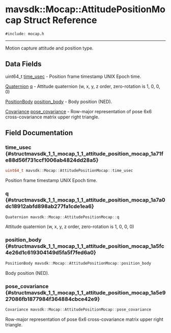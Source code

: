 # mavsdk::Mocap::AttitudePositionMocap Struct Reference
`#include: mocap.h`

----


Motion capture attitude and position type. 


## Data Fields


uint64_t [time_usec](#structmavsdk_1_1_mocap_1_1_attitude_position_mocap_1a71fe88d56f731ccf1006ab4824dd28a5)  - Position frame timestamp UNIX Epoch time.

[Quaternion](structmavsdk_1_1_mocap_1_1_quaternion.md) [q](#structmavsdk_1_1_mocap_1_1_attitude_position_mocap_1a7a0dc18912abfd898ab277fa1cde1ea6)  - Attitude quaternion (w, x, y, z order, zero-rotation is 1, 0, 0, 0)

[PositionBody](structmavsdk_1_1_mocap_1_1_position_body.md) [position_body](#structmavsdk_1_1_mocap_1_1_attitude_position_mocap_1a5fc4e26d1c619304149d5fa5f7fed6a0)  - Body position (NED).

[Covariance](classmavsdk_1_1_mocap.md#classmavsdk_1_1_mocap_1a558daf6f193660cda5539a042ae91beb) [pose_covariance](#structmavsdk_1_1_mocap_1_1_attitude_position_mocap_1a5e927086fb1877984f364884cbce42e9)  - Row-major representation of pose 6x6 cross-covariance matrix upper right triangle.


## Field Documentation


### time_usec {#structmavsdk_1_1_mocap_1_1_attitude_position_mocap_1a71fe88d56f731ccf1006ab4824dd28a5}

```cpp
uint64_t mavsdk::Mocap::AttitudePositionMocap::time_usec
```


Position frame timestamp UNIX Epoch time.


### q {#structmavsdk_1_1_mocap_1_1_attitude_position_mocap_1a7a0dc18912abfd898ab277fa1cde1ea6}

```cpp
Quaternion mavsdk::Mocap::AttitudePositionMocap::q
```


Attitude quaternion (w, x, y, z order, zero-rotation is 1, 0, 0, 0)


### position_body {#structmavsdk_1_1_mocap_1_1_attitude_position_mocap_1a5fc4e26d1c619304149d5fa5f7fed6a0}

```cpp
PositionBody mavsdk::Mocap::AttitudePositionMocap::position_body
```


Body position (NED).


### pose_covariance {#structmavsdk_1_1_mocap_1_1_attitude_position_mocap_1a5e927086fb1877984f364884cbce42e9}

```cpp
Covariance mavsdk::Mocap::AttitudePositionMocap::pose_covariance
```


Row-major representation of pose 6x6 cross-covariance matrix upper right triangle.

